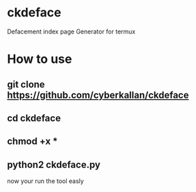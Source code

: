 # ckdeface
Defacement index page Generator for termux
# How to use
## git clone https://github.com/cyberkallan/ckdeface
## cd ckdeface
## chmod +x *
## python2 ckdeface.py

now your run the tool easly 
